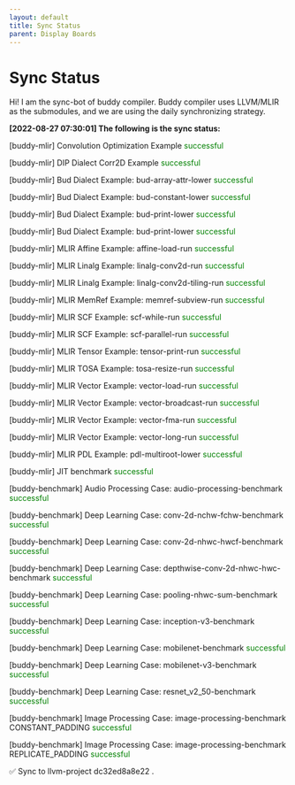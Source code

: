 ```yaml
---
layout: default
title: Sync Status
parent: Display Boards
---
```


# Sync Status

Hi! I am the sync-bot of buddy compiler. Buddy compiler uses LLVM/MLIR as the submodules, and we are using the daily synchronizing strategy.

**[2022-08-27 07:30:01] The following is the sync status:**

[buddy-mlir] Convolution Optimization Example  <font color=green>successful</font>

[buddy-mlir] DIP Dialect Corr2D Example  <font color=green>successful</font>

[buddy-mlir] Bud Dialect Example: bud-array-attr-lower <font color=green>successful</font>

[buddy-mlir] Bud Dialect Example: bud-constant-lower <font color=green>successful</font>

[buddy-mlir] Bud Dialect Example: bud-print-lower <font color=green>successful</font>

[buddy-mlir] Bud Dialect Example: bud-print-lower <font color=green>successful</font>

[buddy-mlir] MLIR Affine Example: affine-load-run <font color=green>successful</font>

[buddy-mlir] MLIR Linalg Example: linalg-conv2d-run <font color=green>successful</font>

[buddy-mlir] MLIR Linalg Example: linalg-conv2d-tiling-run <font color=green>successful</font>

[buddy-mlir] MLIR MemRef Example: memref-subview-run <font color=green>successful</font>

[buddy-mlir] MLIR SCF Example: scf-while-run <font color=green>successful</font>

[buddy-mlir] MLIR SCF Example: scf-parallel-run <font color=green>successful</font>

[buddy-mlir] MLIR Tensor Example: tensor-print-run <font color=green>successful</font>

[buddy-mlir] MLIR TOSA Example: tosa-resize-run <font color=green>successful</font>

[buddy-mlir] MLIR Vector Example: vector-load-run <font color=green>successful</font>

[buddy-mlir] MLIR Vector Example: vector-broadcast-run <font color=green>successful</font>

[buddy-mlir] MLIR Vector Example: vector-fma-run <font color=green>successful</font>

[buddy-mlir] MLIR Vector Example: vector-long-run <font color=green>successful</font>

[buddy-mlir] MLIR PDL Example: pdl-multiroot-lower <font color=green>successful</font>

[buddy-mlir] JIT benchmark <font color=green>successful</font>

[buddy-benchmark] Audio Processing Case: audio-processing-benchmark <font color=green>successful</font>

[buddy-benchmark] Deep Learning Case: conv-2d-nchw-fchw-benchmark <font color=green>successful</font>

[buddy-benchmark] Deep Learning Case: conv-2d-nhwc-hwcf-benchmark <font color=green>successful</font>

[buddy-benchmark] Deep Learning Case: depthwise-conv-2d-nhwc-hwc-benchmark <font color=green>successful</font>

[buddy-benchmark] Deep Learning Case: pooling-nhwc-sum-benchmark <font color=green>successful</font>

[buddy-benchmark] Deep Learning Case: inception-v3-benchmark <font color=green>successful</font>

[buddy-benchmark] Deep Learning Case: mobilenet-benchmark <font color=green>successful</font>

[buddy-benchmark] Deep Learning Case: mobilenet-v3-benchmark <font color=green>successful</font>

[buddy-benchmark] Deep Learning Case: resnet_v2_50-benchmark <font color=green>successful</font>

[buddy-benchmark] Image Processing Case: image-processing-benchmark CONSTANT_PADDING <font color=green>successful</font>

[buddy-benchmark] Image Processing Case: image-processing-benchmark REPLICATE_PADDING <font color=green>successful</font>

✅ Sync to llvm-project dc32ed8a8e22 .

